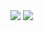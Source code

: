 <img src="https://capsule-render.vercel.app/api?type=waving&color=timeGradient&height=300&animation=fadeIn&section=header&text=Ehyun's%20github&fontSize=90" />

<img src="https://img.shields.io/badge/JavaScript-FFFFFF?logo=JavaScript">
